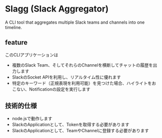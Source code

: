 Slagg (Slack Aggregator)
========================

A CLI tool that aggregates multiple Slack teams and channels into one timeline.

## feature

このCLIアプリケーションは

- 複数のSlack Team、そしてそれらのChannelを横断してチャットの履歴を出力します
- SlackのSocket APIを利用し、リアルタイム性に優れます
- 特定のキーワード（正規表現を利用可能）を見つけた場合、ハイライトをおこない、Notificationの設定を実行します

## 技術的仕様

- node.jsで動作します
- SlackのApplicationとして、Tokenを取得する必要があります
- SlackのApplicationとして、TeamやChannelに登録する必要があります
